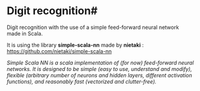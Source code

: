 # Digit recognition#
Digit recognition with the use of a simple feed-forward neural network made in Scala.

It is using the library **simple-scala-nn** made by **nietaki** : https://github.com/nietaki/simple-scala-nn

*Simple Scala NN is a scala implementation of (for now) feed-forward neural networks. It is designed to be simple (easy to use, understand and modify), flexible (arbitrary number of neurons and hidden layers, different activation functions), and reasonably fast (vectorized and clutter-free).*
